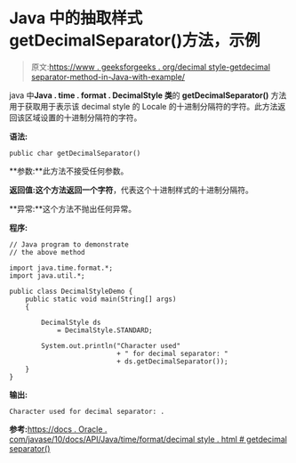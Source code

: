 # Java 中的抽取样式 getDecimalSeparator()方法，示例

> 原文:[https://www . geeksforgeeks . org/decimal style-getdecimal separator-method-in-Java-with-example/](https://www.geeksforgeeks.org/decimalstyle-getdecimalseparator-method-in-java-with-example/)

java 中**Java . time . format . DecimalStyle 类**的 **getDecimalSeparator()** 方法用于获取用于表示该 decimal style 的 Locale 的十进制分隔符的字符。此方法返回该区域设置的十进制分隔符的字符。

**语法:**

```
public char getDecimalSeparator()

```

**参数:**此方法不接受任何参数。

**返回值:**这个方法返回一个**字符**，代表这个十进制样式的十进制分隔符。

**异常:**这个方法不抛出任何异常。

**程序:**

```
// Java program to demonstrate
// the above method

import java.time.format.*;
import java.util.*;

public class DecimalStyleDemo {
    public static void main(String[] args)
    {

        DecimalStyle ds
            = DecimalStyle.STANDARD;

        System.out.println("Character used"
                           + " for decimal separator: "
                           + ds.getDecimalSeparator());
    }
}
```

**输出:**

```
Character used for decimal separator: .

```

**参考:**[https://docs . Oracle . com/javase/10/docs/API/Java/time/format/decimal style . html # getdecimal separator()](https://docs.oracle.com/javase/10/docs/api/java/time/format/DecimalStyle.html#getDecimalSeparator())